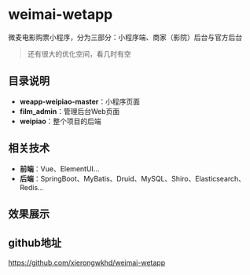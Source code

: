 # weimai-wetapp
微麦电影购票小程序，分为三部分：小程序端、商家（影院）后台与官方后台
> 还有很大的优化空间，看几时有空

## 目录说明
- **weapp-weipiao-master**：小程序页面
- **film_admin**：管理后台Web页面
- **weipiao**：整个项目的后端

## 相关技术
- **前端**：Vue、ElementUI...
- **后端**：SpringBoot、MyBatis、Druid、MySQL、Shiro、Elasticsearch、Redis...

## 效果展示




## github地址
https://github.com/xierongwkhd/weimai-wetapp




